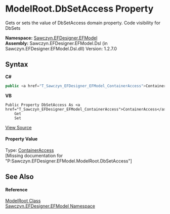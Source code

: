 # ModelRoot.DbSetAccess Property 
 

Gets or sets the value of DbSetAccess domain property. Code visibility for DbSets

**Namespace:**&nbsp;<a href="N_Sawczyn_EFDesigner_EFModel">Sawczyn.EFDesigner.EFModel</a><br />**Assembly:**&nbsp;Sawczyn.EFDesigner.EFModel.Dsl (in Sawczyn.EFDesigner.EFModel.Dsl.dll) Version: 1.2.7.0

## Syntax

**C#**<br />
``` C#
public <a href="T_Sawczyn_EFDesigner_EFModel_ContainerAccess">ContainerAccess</a> DbSetAccess { get; set; }
```

**VB**<br />
``` VB
Public Property DbSetAccess As <a href="T_Sawczyn_EFDesigner_EFModel_ContainerAccess">ContainerAccess</a>
	Get
	Set
```

<a href="https://github.com/msawczyn/EFDesigner/tree/master/src/Dsl/GeneratedCode/DomainClasses.cs#L2484" title="View the source code">View Source</a><br />

#### Property Value
Type: <a href="T_Sawczyn_EFDesigner_EFModel_ContainerAccess">ContainerAccess</a><br />\[Missing <value> documentation for "P:Sawczyn.EFDesigner.EFModel.ModelRoot.DbSetAccess"\]

## See Also


#### Reference
<a href="T_Sawczyn_EFDesigner_EFModel_ModelRoot">ModelRoot Class</a><br /><a href="N_Sawczyn_EFDesigner_EFModel">Sawczyn.EFDesigner.EFModel Namespace</a><br />